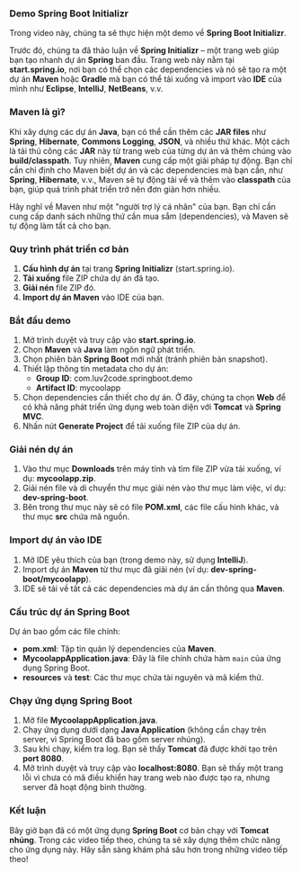 ### Demo Spring Boot Initializr

Trong video này, chúng ta sẽ thực hiện một demo về **Spring Boot Initializr**.

Trước đó, chúng ta đã thảo luận về **Spring Initializr** – một trang web giúp bạn tạo nhanh dự án **Spring** ban đầu. Trang web này nằm tại **start.spring.io**, nơi bạn có thể chọn các dependencies và nó sẽ tạo ra một dự án **Maven** hoặc **Gradle** mà bạn có thể tải xuống và import vào **IDE** của mình như **Eclipse**, **IntelliJ**, **NetBeans**, v.v.

### Maven là gì?

Khi xây dựng các dự án **Java**, bạn có thể cần thêm các **JAR files** như **Spring**, **Hibernate**, **Commons Logging**, **JSON**, và nhiều thứ khác. Một cách là tải thủ công các **JAR** này từ trang web của từng dự án và thêm chúng vào **build/classpath**. Tuy nhiên, **Maven** cung cấp một giải pháp tự động. Bạn chỉ cần chỉ định cho Maven biết dự án và các dependencies mà bạn cần, như **Spring**, **Hibernate**, v.v., Maven sẽ tự động tải về và thêm vào **classpath** của bạn, giúp quá trình phát triển trở nên đơn giản hơn nhiều.

Hãy nghĩ về Maven như một "người trợ lý cá nhân" của bạn. Bạn chỉ cần cung cấp danh sách những thứ cần mua sắm (dependencies), và Maven sẽ tự động làm tất cả cho bạn.

### Quy trình phát triển cơ bản

1. **Cấu hình dự án** tại trang **Spring Initializr** (start.spring.io).
2. **Tải xuống** file ZIP chứa dự án đã tạo.
3. **Giải nén** file ZIP đó.
4. **Import dự án Maven** vào IDE của bạn.

### Bắt đầu demo

1. Mở trình duyệt và truy cập vào **start.spring.io**.
2. Chọn **Maven** và **Java** làm ngôn ngữ phát triển.
3. Chọn phiên bản **Spring Boot** mới nhất (tránh phiên bản snapshot).
4. Thiết lập thông tin metadata cho dự án:
   - **Group ID**: com.luv2code.springboot.demo
   - **Artifact ID**: mycoolapp
5. Chọn dependencies cần thiết cho dự án. Ở đây, chúng ta chọn **Web** để có khả năng phát triển ứng dụng web toàn diện với **Tomcat** và **Spring MVC**.
6. Nhấn nút **Generate Project** để tải xuống file ZIP của dự án.

### Giải nén dự án

1. Vào thư mục **Downloads** trên máy tính và tìm file ZIP vừa tải xuống, ví dụ: **mycoolapp.zip**.
2. Giải nén file và di chuyển thư mục giải nén vào thư mục làm việc, ví dụ: **dev-spring-boot**.
3. Bên trong thư mục này sẽ có file **POM.xml**, các file cấu hình khác, và thư mục **src** chứa mã nguồn.

### Import dự án vào IDE

1. Mở IDE yêu thích của bạn (trong demo này, sử dụng **IntelliJ**).
2. Import dự án **Maven** từ thư mục đã giải nén (ví dụ: **dev-spring-boot/mycoolapp**).
3. IDE sẽ tải về tất cả các dependencies mà dự án cần thông qua **Maven**.

### Cấu trúc dự án Spring Boot

Dự án bao gồm các file chính:
- **pom.xml**: Tập tin quản lý dependencies của **Maven**.
- **MycoolappApplication.java**: Đây là file chính chứa hàm `main` của ứng dụng Spring Boot.
- **resources** và **test**: Các thư mục chứa tài nguyên và mã kiểm thử.

### Chạy ứng dụng Spring Boot

1. Mở file **MycoolappApplication.java**.
2. Chạy ứng dụng dưới dạng **Java Application** (không cần chạy trên server, vì Spring Boot đã bao gồm server nhúng).
3. Sau khi chạy, kiểm tra log. Bạn sẽ thấy **Tomcat** đã được khởi tạo trên **port 8080**.
4. Mở trình duyệt và truy cập vào **localhost:8080**. Bạn sẽ thấy một trang lỗi vì chưa có mã điều khiển hay trang web nào được tạo ra, nhưng server đã hoạt động bình thường.

### Kết luận

Bây giờ bạn đã có một ứng dụng **Spring Boot** cơ bản chạy với **Tomcat nhúng**. Trong các video tiếp theo, chúng ta sẽ xây dựng thêm chức năng cho ứng dụng này. Hãy sẵn sàng khám phá sâu hơn trong những video tiếp theo!
